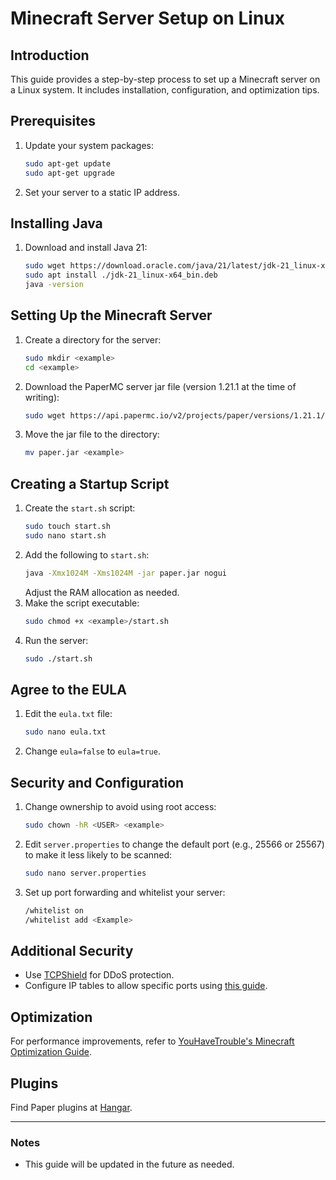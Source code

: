 
# Minecraft Server Setup on Linux

## Introduction
This guide provides a step-by-step process to set up a Minecraft server on a Linux system. It includes installation, configuration, and optimization tips.

## Prerequisites
1. Update your system packages:
   ```bash
   sudo apt-get update
   sudo apt-get upgrade
   ```
2. Set your server to a static IP address.

## Installing Java
1. Download and install Java 21:
   ```bash
   sudo wget https://download.oracle.com/java/21/latest/jdk-21_linux-x64_bin.deb
   sudo apt install ./jdk-21_linux-x64_bin.deb
   java -version
   ```

## Setting Up the Minecraft Server
1. Create a directory for the server:
   ```bash
   sudo mkdir <example>
   cd <example>
   ```
2. Download the PaperMC server jar file (version 1.21.1 at the time of writing):
   ```bash
   sudo wget https://api.papermc.io/v2/projects/paper/versions/1.21.1/builds/132/downloads/paper-1.21.1-132.jar
   ```
3. Move the jar file to the directory:
   ```bash
   mv paper.jar <example>
   ```

## Creating a Startup Script
1. Create the `start.sh` script:
   ```bash
   sudo touch start.sh
   sudo nano start.sh
   ```
2. Add the following to `start.sh`:
   ```bash
   java -Xmx1024M -Xms1024M -jar paper.jar nogui
   ```
   Adjust the RAM allocation as needed.
3. Make the script executable:
   ```bash
   sudo chmod +x <example>/start.sh
   ```
4. Run the server:
   ```bash
   sudo ./start.sh
   ```

## Agree to the EULA
1. Edit the `eula.txt` file:
   ```bash
   sudo nano eula.txt
   ```
2. Change `eula=false` to `eula=true`.

## Security and Configuration
1. Change ownership to avoid using root access:
   ```bash
   sudo chown -hR <USER> <example>
   ```
2. Edit `server.properties` to change the default port (e.g., 25566 or 25567) to make it less likely to be scanned:
   ```bash
   sudo nano server.properties
   ```
3. Set up port forwarding and whitelist your server:
   ```bash
   /whitelist on
   /whitelist add <Example>
   ```

## Additional Security
- Use [TCPShield](https://tcpshield.com/) for DDoS protection.
- Configure IP tables to allow specific ports using [this guide](https://gist.github.com/Maxopoly/6c925a1f18f9e2f3b9818d1c1582b17e).

## Optimization
For performance improvements, refer to [YouHaveTrouble's Minecraft Optimization Guide](https://github.com/YouHaveTrouble/minecraft-optimization).

## Plugins
Find Paper plugins at [Hangar](https://hangar.papermc.io/).

---
### Notes
- This guide will be updated in the future as needed.
